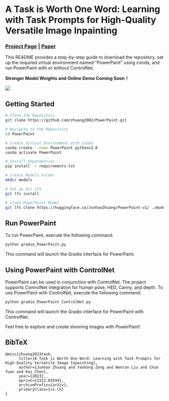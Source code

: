 # A Task is Worth One Word: Learning with Task Prompts for High-Quality Versatile Image Inpainting

### [Project Page](https://powerpaint.github.io/) | [Paper](https://arxiv.org/abs/2312.03594) 

This README provides a step-by-step guide to download the repository, set up the required virtual environment named "PowerPaint" using conda, and run PowerPaint with or without ControlNet. 

**Stronger Model Weights and Online Demo Coming Soon！**

<img src='https://github.com/open-mmlab/mmagic/assets/12782558/acd01391-c73f-4997-aafd-0869aebcc915'/>

## Getting Started

```bash
# Clone the Repository
git clone https://github.com/zhuang2002/PowerPaint.git

# Navigate to the Repository
cd PowerPaint

# Create Virtual Environment with Conda
conda create --name PowerPaint python=3.8
conda activate PowerPaint

# Install Dependencies
pip install -r requirements.txt

# Create Models Folder
mkdir models

# Set up Git LFS
git lfs install

# Clone PowerPaint Model
git lfs clone https://huggingface.co/JunhaoZhuang/PowerPaint-v1/ ./models
```

## Run PowerPaint

To run PowerPaint, execute the following command:

```bash
python gradio_PowerPaint.py
```

This command will launch the Gradio interface for PowerPaint.

## Using PowerPaint with ControlNet

PowerPaint can be used in conjunction with ControlNet. The project supports ControlNet integration for human pose, HED, Canny, and depth. To use PowerPaint with ControlNet, execute the following command:

```bash
python gradio_PowerPaint_ControlNet.py
```

This command will launch the Gradio interface for PowerPaint with ControlNet.

Feel free to explore and create stunning images with PowerPaint!

## BibTeX

```
@misc{zhuang2023task,
      title={A Task is Worth One Word: Learning with Task Prompts for High-Quality Versatile Image Inpainting}, 
      author={Junhao Zhuang and Yanhong Zeng and Wenran Liu and Chun Yuan and Kai Chen},
      year={2023},
      eprint={2312.03594},
      archivePrefix={arXiv},
      primaryClass={cs.CV}
}
```